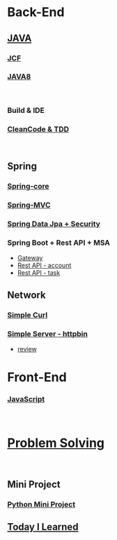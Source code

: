 # Back-End

## [JAVA](https://github.com/Com-Sun/study-java)

### [JCF](https://github.com/Com-Sun/ThinkDataStructures)

### [JAVA8](https://github.com/Com-Sun/java8)

<br>

### Build & IDE

### [CleanCode & TDD](https://github.com/Com-Sun/exam-cleancode-tdd)

<br>

## Spring

### [Spring-core](https://github.com/Com-Sun/spring-exam)
### [Spring-MVC](https://github.com/Com-Sun/mybatis_board)
### [Spring Data Jpa + Security](https://github.com/Com-Sun/board-jpa)
### Spring Boot + Rest API + MSA
- [Gateway](https://github.com/Com-Sun/rest-gateway)
- [Rest API - account](https://github.com/Com-Sun/rest-account)
- [Rest API - task](https://github.com/Com-Sun/rest-task)

## Network

### [Simple Curl](https://github.com/Com-Sun/mycurl)
### [Simple Server - httpbin](https://github.com/Com-Sun/myserver)
- [review](./til/2022/04/04_23.md)

# Front-End

### [JavaScript](/Front-End/study-javascript/README.md)



<br>

# [Problem Solving](https://github.com/Com-Sun/problem-solving)


<br>

## Mini Project

### [Python Mini Project](https://github.com/Com-Sun/python-mini-project)

## [Today I Learned](./til)